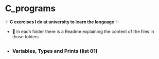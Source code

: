 # C_programs

✨ **C exercises I do at university to learn the language** ✨
- 📄 In each folder there is a Readme explaining the content of the files in those folders

##

- ### Variables, Types and Prints (list 01)

